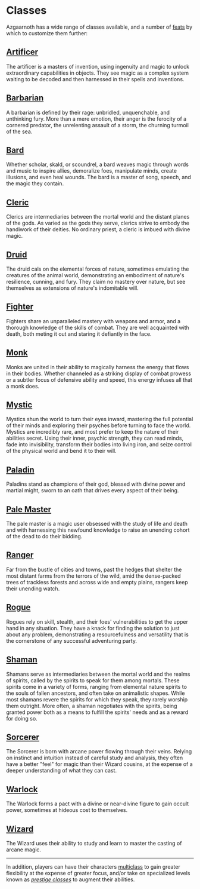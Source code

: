 # Classes
Azgaarnoth has a wide range of classes available, and a number of [feats](Feats.md) by which to customize them further:

## [Artificer](Artificer)
The artificer is a masters of invention, using ingenuity and magic to unlock extraordinary capabilities in objects. They see magic as a complex system waiting to be decoded and then harnessed in their spells and inventions.

## [Barbarian](Barbarian)
A barbarian is defined by their rage: unbridled, unquenchable, and unthinking fury. More than a mere emotion, their anger is the ferocity of a cornered predator, the unrelenting assault of a storm, the churning turmoil of the sea.

## [Bard](Bard)
Whether scholar, skald, or scoundrel, a bard weaves magic through words and music to inspire allies, demoralize foes, manipulate minds, create illusions, and even heal wounds. The bard is a master of song, speech, and the magic they contain.

## [Cleric](Cleric)
Clerics are intermediaries between the mortal world and the distant planes of the gods. As varied as the gods they serve, clerics strive to embody the handiwork of their deities. No ordinary priest, a cleric is imbued with divine magic.

## [Druid](Druid)
The druid cals on the elemental forces of nature, sometimes emulating the creatures of the animal world, demonstrating an embodiment of nature's resilience, cunning, and fury. They claim no mastery over nature, but see themselves as extensions of nature's indomitable will.

## [Fighter](Fighter)
Fighters share an unparalleled mastery with weapons and armor, and a thorough knowledge of the skills of combat. They are well acquainted with death, both meting it out and staring it defiantly in the face.

## [Monk](Monk)
Monks are united in their ability to magically harness the energy that flows in their bodies. Whether channeled as a striking display of combat prowess or a subtler focus of defensive ability and speed, this energy infuses all that a monk does.

## [Mystic](Mystic)
Mystics shun the world to turn their eyes inward, mastering the full potential of their minds and exploring their psyches before turning to face the world. Mystics are incredibly rare, and most prefer to keep the nature of their abilities secret. Using their inner, psychic strength, they can read minds, fade into invisibility, transform their bodies into living iron, and seize control of the physical world and bend it to their will.

## [Paladin](Paladin)
Paladins stand as champions of their god, blessed with divine power and martial might, sworn to an oath that drives every aspect of their being.

## [Pale Master](PaleMaster)
The pale master is a magic user obsessed with the study of life and death and with harnessing this newfound knowledge to raise an unending cohort of the dead to do their bidding.

## [Ranger](Ranger)
Far from the bustle of cities and towns, past the hedges that shelter the most distant farms from the terrors of the wild, amid the dense-packed trees of trackless forests and across wide and empty plains, rangers keep their unending watch.

## [Rogue](Rogue)
Rogues rely on skill, stealth, and their foes' vulnerabilities to get the upper hand in any situation. They have a knack for finding the solution to just about any problem, demonstrating a resourcefulness and versatility that is the cornerstone of any successful adventuring party.

## [Shaman](Shaman)
Shamans serve as intermediaries between the mortal world and the realms of spirits, called by the spirits to speak for them among mortals. These spirits come in a variety of forms, ranging from elemental nature spirits to the souls of fallen ancestors, and often take on animalistic shapes. While most shamans revere the spirits for which they speak, they rarely worship them outright. More often, a shaman negotiates with the spirits, being granted power both as a means to fulfill the spirits' needs and as a reward for doing so.

## [Sorcerer](Sorcerer)
The Sorcerer is born with arcane power flowing through their veins. Relying on instinct and intuition instead of careful study and analysis, they often have a better "feel" for magic than their Wizard cousins, at the expense of a deeper understanding of what they can cast.

## [Warlock](Warlock)
The Warlock forms a pact with a divine or near-divine figure to gain occult power, sometimes at hideous cost to themselves.

## [Wizard](Wizard)
The Wizard uses their ability to study and learn to master the casting of arcane magic.

---

In addition, players can have their characters [multiclass](Multiclassing.md) to gain greater flexibility at the expense of greater focus, and/or take on specialized levels known as *[prestige classes](Prestige)* to augment their abilities.

